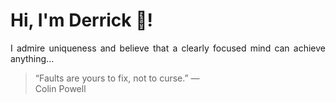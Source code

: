# Hi, I'm Derrick 👋!
<p align="justify">I admire uniqueness and believe that a clearly focused mind can achieve anything...</p> 
<!-- #quote-start -->
<blockquote>&ldquo;Faults are yours to fix, not to curse.&rdquo; &mdash; <footer>Colin Powell</footer></blockquote>
<!-- #quote-end -->
